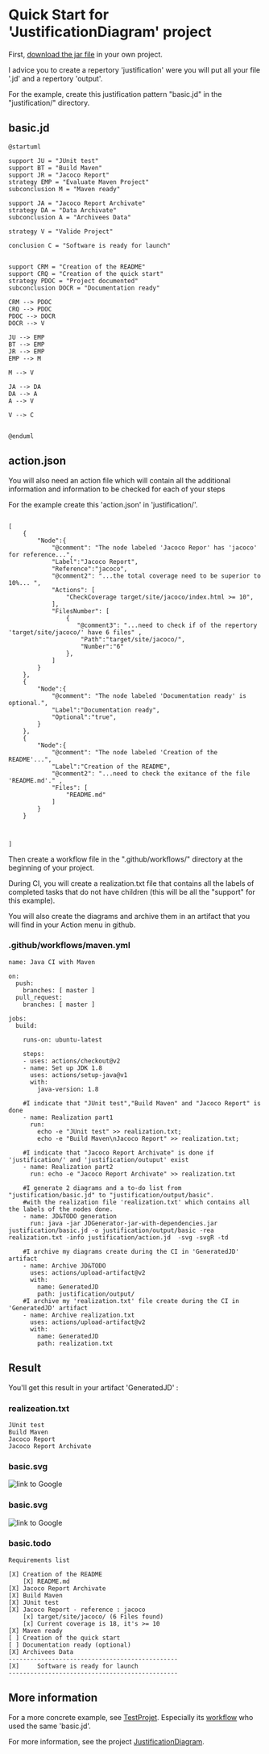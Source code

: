# Quick Start for 'JustificationDiagram' project

First, [download the jar file](https://github.com/MireilleBF/JustificationDiagram/releases/tag/V1.2) in your own project.

I advice you to create a repertory 'justification' were you will put all your file '.jd' and a repertory 'output'.

For the example, create this justification pattern "basic.jd" in the "justification/" directory.

## basic.jd
```
@startuml

support JU = "JUnit test"
support BT = "Build Maven"
support JR = "Jacoco Report"
strategy EMP = "Evaluate Maven Project"
subconclusion M = "Maven ready"

support JA = "Jacoco Report Archivate"
strategy DA = "Data Archivate"
subconclusion A = "Archivees Data"

strategy V = "Valide Project"

conclusion C = "Software is ready for launch"


support CRM = "Creation of the README"
support CRQ = "Creation of the quick start"
strategy PDOC = "Project documented"
subconclusion DOCR = "Documentation ready"

CRM --> PDOC 
CRQ --> PDOC 
PDOC --> DOCR 
DOCR --> V

JU --> EMP
BT --> EMP
JR --> EMP
EMP --> M

M --> V

JA --> DA
DA --> A
A --> V

V --> C


@enduml
```


## action.json

You will also need an action file which will contain all the additional information and information to be checked for each of your steps

For the example create this 'action.json' in 'justification/'.


```

[  
    { 
        "Node":{
	        "@comment": "The node labeled 'Jacoco Repor' has 'jacoco' for reference...",
            "Label":"Jacoco Report",
            "Reference":"jacoco",
	        "@comment2": "...the total coverage need to be superior to 10%... ",   
            "Actions": [
                "CheckCoverage target/site/jacoco/index.html >= 10", 
            ],
            "FilesNumber": [  
                {   
         	       "@comment3": "...need to check if of the repertory 'target/site/jacoco/' have 6 files" ,
                    "Path":"target/site/jacoco/",
                    "Number":"6"     
                },
            ]
        }
    },
    {
        "Node":{
	        "@comment": "The node labeled 'Documentation ready' is optional.",     
            "Label":"Documentation ready",
            "Optional":"true", 
        }
    },
    {
        "Node":{
	        "@comment": "The node labeled 'Creation of the README'...",     
            "Label":"Creation of the README",
            "@comment2": "...need to check the exitance of the file 'README.md'." ,
            "Files": [  
                "README.md"
            ] 
        }
    }
    
    
    
]

```


Then create a workflow file in the ".github/workflows/" directory at the beginning of your project.

During CI, you will create a realization.txt file that contains all the labels of completed tasks that do not have children
(this will be all the "support" for this example).

You will also create the diagrams and archive them in an artifact that you will find in your Action menu in github.

### .github/workflows/maven.yml

```
name: Java CI with Maven

on:
  push:
    branches: [ master ]
  pull_request:
    branches: [ master ]

jobs:
  build:

    runs-on: ubuntu-latest

    steps:
    - uses: actions/checkout@v2
    - name: Set up JDK 1.8
      uses: actions/setup-java@v1
      with:
        java-version: 1.8
        
    #I indicate that "JUnit test","Build Maven" and "Jacoco Report" is done 
    - name: Realization part1
      run: 
        echo -e "JUnit test" >> realization.txt;
        echo -e "Build Maven\nJacoco Report" >> realization.txt;
        
    #I indicate that "Jacoco Report Archivate" is done if 'justification/' and 'justification/outuput' exist
    - name: Realization part2
      run: echo -e "Jacoco Report Archivate" >> realization.txt
    
    #I generate 2 diagrams and a to-do list from "justification/basic.jd" to "justification/output/basic".
    #with the realization file 'realization.txt' which contains all the labels of the nodes done.
    - name: JD&TODO generation 
      run: java -jar JDGenerator-jar-with-dependencies.jar justification/basic.jd -o justification/output/basic -rea realization.txt -info justification/action.jd  -svg -svgR -td 
      
    #I archive my diagrams create during the CI in 'GeneratedJD' artifact
    - name: Archive JD&TODO
      uses: actions/upload-artifact@v2
      with: 
        name: GeneratedJD
        path: justification/output/
    #I archive my 'realization.txt' file create during the CI in 'GeneratedJD' artifact
    - name: Archive realization.txt
      uses: actions/upload-artifact@v2
      with: 
        name: GeneratedJD
        path: realization.txt

```

## Result 

You'll get this result in your artifact 'GeneratedJD' :

### realizeation.txt

```
JUnit test
Build Maven
Jacoco Report
Jacoco Report Archivate
```


### basic.svg 

![link to Google](https://github.com/Nicolas-Corbiere/TestProjet/blob/master/justification/output/basic.svg)


### basic.svg 

![link to Google](https://github.com/Nicolas-Corbiere/TestProjet/blob/master/justification/output/basic_REA.svg)


### basic.todo

```
Requirements list

[X]	Creation of the README
	[X] README.md
[X]	Jacoco Report Archivate
[X]	Build Maven
[X]	JUnit test
[X]	Jacoco Report - reference : jacoco
	[x] target/site/jacoco/ (6 Files found)
	[x] Current coverage is 18, it's >= 10
[X]	Maven ready
[ ]	Creation of the quick start
[ ]	Documentation ready (optional) 
[X]	Archivees Data
-----------------------------------------------
[X]		Software is ready for launch
-----------------------------------------------

```
## More information

For a more concrete example, see [TestProjet](https://github.com/Nicolas-Corbiere/TestProjet). Especially its [workflow](https://github.com/Nicolas-Corbiere/TestProjet/blob/master/.github/workflows/maven.yml) who used the same 'basic.jd'.


For more information, see the project [JustificationDiagram](https://github.com/MireilleBF/JustificationDiagram). 
